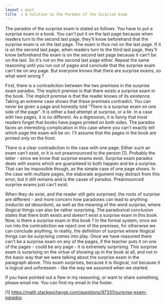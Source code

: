 ```yaml
---
layout : post
title  : A Solution to the Paradox of the Surprise Exam
---
```


The paradox of the surprise exam is stated as follows. You have to put a surprise exam in a book. You can't put it on the last page because when readers turn to the second last page, they'll know beforehand that the surprise exam is on the last page. The exam is thus not on the last page. If it is on the second last page, when readers turn to the third last page, they'll know beforehand the exam is on the second last page because it can't be on the last. So it's not on the second last page either. Repeat the same reasoning until you run out of pages and conclude that the surprise exam can't be on any page. But everyone knows that there are surprise exams, so what went wrong ?

First, there is a contradiction between the two premises in the surprise exam paradox. The explicit premise is that there exists a surprise exam in the book. The implicit premise is that the reader knows of its existence. Taking an extreme case shows that these premises contradict. You can never be given a page and honestly told "There is a surprise exam on one side of the page". It is either a bad attempt at surprise, or a lie. In a case with two pages, it is no different. As a digression, it is funny that most readers forget that books have pages printed on both sides. The paradox faces an interesting complication in this case where you can't exactly tell which page the exam will be on. I'll assume that the pages in the book are printed only on the front. 

There is a clear contradiction in the case with one page. Either such an exam can't exist, or it is not preannounced to the person [1]. Probably the latter - since we know that surprise exams exist. Surprise exam paradox deals with exams which are guaranteed to both happen and be a surprise. That can be impossible though, as the simple case of one page shows. In the case with multiple pages, the elaborate argument may distract from this error, but it still remains and is the cause of paradox. Preannounced surprise exams just can't exist.

When they do exist, and the reader still gets surprised, the roots of surprise are different - and more concern how paradoxes can lead to anything (_reductio ad absurdum_), as well as the meaning of the word surprise, where illogical things can also be rather surprising. The paradoxical conclusion states that there both exists and doesn't exist a surprise exam in this book. Now, is there a surprise exam in this book ? In the formal system, once we run into the contradiction we reject one of the premises, for otherwise we can conclude anything. In reality, the definition of surprise where illogical things can be surprising comes into play. Once we have reasoned there can't be a surprise exam on any of the pages, if the teacher puts it on one of the pages - could be any page - it is extremely surprising. This surprise exam is surprising on the virtue of showing up in the book at all, and not in the basic way that we were talking about the surprise exam in the paragraph above. This exam surprises, because it is illogical, not because it is logical and unforeseen - like the way we assumed when we started. 

If you have pointed out a flaw in my reasoning, or want to share something, please email me. You can find my email in the footer. 

[1] https://math.stackexchange.com/questions/97331/surprise-exam-paradox